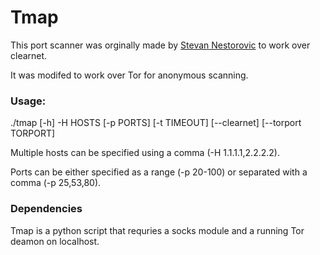 # Tmap

This port scanner was orginally made by [Stevan Nestorovic](https://github.com/stevannestorovic) to work over clearnet.

It was modifed to work over Tor for anonymous scanning.

### Usage:
./tmap [-h] -H HOSTS [-p PORTS] [-t TIMEOUT] [--clearnet] [--torport TORPORT]


Multiple hosts can be specified using a comma (-H 1.1.1.1,2.2.2.2).

Ports can be either specified as a range (-p 20-100) or separated with a comma (-p 25,53,80).

### Dependencies
Tmap is a python script that requries a socks module and a running Tor deamon on localhost.
